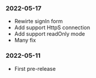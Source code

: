 ### 2022-05-17

* Rewirte signIn form
* Add support HttpS connection
* Add support readOnly mode
* Many fix

### 2022-05-11

* First pre-release

